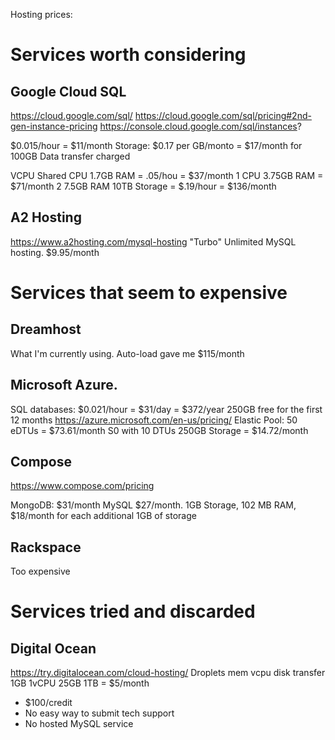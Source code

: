 Hosting prices:

# Services worth considering

## Google Cloud SQL
https://cloud.google.com/sql/
https://cloud.google.com/sql/pricing#2nd-gen-instance-pricing
https://console.cloud.google.com/sql/instances?

$0.015/hour = $11/month
Storage: $0.17 per GB/monto = $17/month for 100GB
Data transfer charged

VCPU
Shared CPU 1.7GB RAM = .05/hou = $37/month
1 CPU 3.75GB RAM = $71/month
2 7.5GB RAM 10TB Storage = $.19/hour = $136/month

## A2 Hosting
https://www.a2hosting.com/mysql-hosting
"Turbo"
Unlimited MySQL hosting. $9.95/month

# Services that seem to expensive

## Dreamhost
What I'm currently using. Auto-load gave me $115/month

## Microsoft Azure.
SQL databases: $0.021/hour = $31/day = $372/year
250GB free for the first 12 months
https://azure.microsoft.com/en-us/pricing/
Elastic Pool: 50 eDTUs = $73.61/month
S0 with 10 DTUs 250GB Storage = $14.72/month


## Compose
https://www.compose.com/pricing

MongoDB: $31/month
MySQL $27/month.  1GB Storage, 102 MB RAM, $18/month for each additional 1GB of storage

## Rackspace
Too expensive

# Services tried and discarded
## Digital Ocean
https://try.digitalocean.com/cloud-hosting/
Droplets
mem  vcpu  disk  transfer
1GB 1vCPU 25GB 1TB = $5/month
* $100/credit
* No easy way to submit tech support
* No hosted MySQL service
